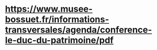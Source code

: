 # https://www.musee-bossuet.fr/informations-transversales/agenda/conference-le-duc-du-patrimoine/pdf


